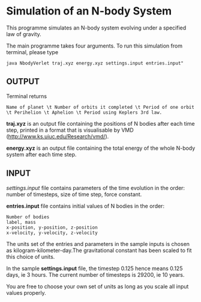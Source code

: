 # Simulation of an N-body System

This programme simulates an N-body system evolving under a specified law of gravity.

The main programme takes four arguments. To run this simulation from terminal, please type
```
java NbodyVerlet traj.xyz energy.xyz settings.input entries.input"
```

## OUTPUT

Terminal returns 
```
Name of planet \t Number of orbits it completed \t Period of one orbit \t Perihelion \t Aphelion \t Period using Keplers 3rd law.
```

**traj.xyz** is an output file containing the positions of N bodies after each time step, printed in a format that is visualisable by VMD (http://www.ks.uiuc.edu/Research/vmd/).

**energy.xyz** is an output file containing the total energy of the whole N-body system after each time step.

## INPUT

*settings.input* file contains parameters of the time evolution in the order: number of timesteps, size of time step, force constant.

**entries.input** file contains initial values of N bodies in the order: 
```
Number of bodies
label, mass
x-position, y-position, z-position
x-velocity, y-velocity, z-velocity
```

The units set of the entries and parameters in the sample inputs is chosen as kilogram-kilometer-day.The gravitational constant has been scaled to fit this choice of units.

In the sample **settings.input** file, the timestep 0.125 hence means 0.125 days, ie 3 hours. The current number of timesteps is 29200, ie 10 years.

You are free to choose your own set of units as long as you scale all input values properly.
